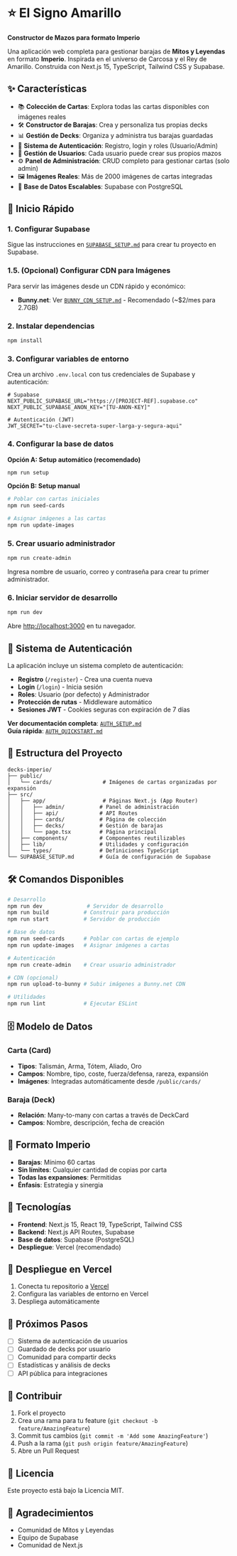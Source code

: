 # ⭐ El Signo Amarillo

**Constructor de Mazos para formato Imperio**

Una aplicación web completa para gestionar barajas de **Mitos y Leyendas** en formato **Imperio**. Inspirada en el universo de Carcosa y el Rey de Amarillo. Construida con Next.js 15, TypeScript, Tailwind CSS y Supabase.

## ✨ Características

- 📚 **Colección de Cartas**: Explora todas las cartas disponibles con imágenes reales
- 🛠️ **Constructor de Barajas**: Crea y personaliza tus propias decks
- 📊 **Gestión de Decks**: Organiza y administra tus barajas guardadas
- 🔐 **Sistema de Autenticación**: Registro, login y roles (Usuario/Admin)
- 👥 **Gestión de Usuarios**: Cada usuario puede crear sus propios mazos
- ⚙️ **Panel de Administración**: CRUD completo para gestionar cartas (solo admin)
- 🖼️ **Imágenes Reales**: Más de 2000 imágenes de cartas integradas
- 🔄 **Base de Datos Escalables**: Supabase con PostgreSQL

## 🚀 Inicio Rápido

### 1. Configurar Supabase

Sigue las instrucciones en [`SUPABASE_SETUP.md`](./SUPABASE_SETUP.md) para crear tu proyecto en Supabase.

### 1.5. (Opcional) Configurar CDN para Imágenes

Para servir las imágenes desde un CDN rápido y económico:
- **Bunny.net**: Ver [`BUNNY_CDN_SETUP.md`](./BUNNY_CDN_SETUP.md) - Recomendado (~$2/mes para 2.7GB)

### 2. Instalar dependencias

```bash
npm install
```

### 3. Configurar variables de entorno

Crea un archivo `.env.local` con tus credenciales de Supabase y autenticación:

```env
# Supabase
NEXT_PUBLIC_SUPABASE_URL="https://[PROJECT-REF].supabase.co"
NEXT_PUBLIC_SUPABASE_ANON_KEY="[TU-ANON-KEY]"

# Autenticación (JWT)
JWT_SECRET="tu-clave-secreta-super-larga-y-segura-aqui"
```

### 4. Configurar la base de datos

**Opción A: Setup automático (recomendado)**
```bash
npm run setup
```

**Opción B: Setup manual**
```bash
# Poblar con cartas iniciales
npm run seed-cards

# Asignar imágenes a las cartas
npm run update-images
```

### 5. Crear usuario administrador

```bash
npm run create-admin
```

Ingresa nombre de usuario, correo y contraseña para crear tu primer administrador.

### 6. Iniciar servidor de desarrollo

```bash
npm run dev
```

Abre [http://localhost:3000](http://localhost:3000) en tu navegador.

## 🔐 Sistema de Autenticación

La aplicación incluye un sistema completo de autenticación:

- **Registro** (`/register`) - Crea una cuenta nueva
- **Login** (`/login`) - Inicia sesión
- **Roles**: Usuario (por defecto) y Administrador
- **Protección de rutas** - Middleware automático
- **Sesiones JWT** - Cookies seguras con expiración de 7 días

**Ver documentación completa**: [`AUTH_SETUP.md`](./AUTH_SETUP.md)  
**Guía rápida**: [`AUTH_QUICKSTART.md`](./AUTH_QUICKSTART.md)

## 📁 Estructura del Proyecto

```
decks-imperio/
├── public/
│   └── cards/                # Imágenes de cartas organizadas por expansión
├── src/
│   ├── app/                  # Páginas Next.js (App Router)
│   │   ├── admin/           # Panel de administración
│   │   ├── api/             # API Routes
│   │   ├── cards/           # Página de colección
│   │   ├── decks/           # Gestión de barajas
│   │   └── page.tsx         # Página principal
│   ├── components/          # Componentes reutilizables
│   ├── lib/                 # Utilidades y configuración
│   └── types/               # Definiciones TypeScript
└── SUPABASE_SETUP.md        # Guía de configuración de Supabase
```

## 🛠️ Comandos Disponibles

```bash
# Desarrollo
npm run dev              # Servidor de desarrollo
npm run build           # Construir para producción
npm run start           # Servidor de producción

# Base de datos
npm run seed-cards      # Poblar con cartas de ejemplo
npm run update-images   # Asignar imágenes a cartas

# Autenticación
npm run create-admin    # Crear usuario administrador

# CDN (opcional)
npm run upload-to-bunny # Subir imágenes a Bunny.net CDN

# Utilidades
npm run lint            # Ejecutar ESLint
```

## 🗄️ Modelo de Datos

### Carta (Card)
- **Tipos**: Talismán, Arma, Tótem, Aliado, Oro
- **Campos**: Nombre, tipo, coste, fuerza/defensa, rareza, expansión
- **Imágenes**: Integradas automáticamente desde `/public/cards/`

### Baraja (Deck)
- **Relación**: Many-to-many con cartas a través de DeckCard
- **Campos**: Nombre, descripción, fecha de creación

## 🎯 Formato Imperio

- **Barajas**: Mínimo 60 cartas
- **Sin límites**: Cualquier cantidad de copias por carta
- **Todas las expansiones**: Permitidas
- **Énfasis**: Estrategia y sinergia

## 🔧 Tecnologías

- **Frontend**: Next.js 15, React 19, TypeScript, Tailwind CSS
- **Backend**: Next.js API Routes, Supabase
- **Base de datos**: Supabase (PostgreSQL)
- **Despliegue**: Vercel (recomendado)

## 🚀 Despliegue en Vercel

1. Conecta tu repositorio a [Vercel](https://vercel.com)
2. Configura las variables de entorno en Vercel
3. Despliega automáticamente

## 📝 Próximos Pasos

- [ ] Sistema de autenticación de usuarios
- [ ] Guardado de decks por usuario
- [ ] Comunidad para compartir decks
- [ ] Estadísticas y análisis de decks
- [ ] API pública para integraciones

## 🤝 Contribuir

1. Fork el proyecto
2. Crea una rama para tu feature (`git checkout -b feature/AmazingFeature`)
3. Commit tus cambios (`git commit -m 'Add some AmazingFeature'`)
4. Push a la rama (`git push origin feature/AmazingFeature`)
5. Abre un Pull Request

## 📄 Licencia

Este proyecto está bajo la Licencia MIT.

## 🙏 Agradecimientos

- Comunidad de Mitos y Leyendas
- Equipo de Supabase
- Comunidad de Next.js
